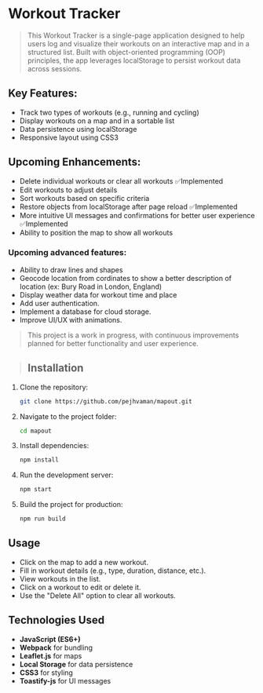 # Workout Tracker

> This Workout Tracker is a single-page application designed to help users log and visualize their workouts on an interactive map and in a structured list. Built with object-oriented programming (OOP) principles, the app leverages localStorage to persist workout data across sessions.

## Key Features:

- Track two types of workouts (e.g., running and cycling)
- Display workouts on a map and in a sortable list
- Data persistence using localStorage
- Responsive layout using CSS3

## Upcoming Enhancements:

- Delete individual workouts or clear all workouts ✅Implemented
- Edit workouts to adjust details
- Sort workouts based on specific criteria
- Restore objects from localStorage after page reload ✅Implemented
- More intuitive UI messages and confirmations for better user experience ✅Implemented
- Ability to position the map to show all workouts

### Upcoming advanced features:

- Ability to draw lines and shapes
- Geocode location from cordinates to show a better description of location (ex: Bury Road in London, England)
- Display weather data for workout time and place
- Add user authentication.
- Implement a database for cloud storage.
- Improve UI/UX with animations.

> This project is a work in progress, with continuous improvements planned for better functionality and user experience.


> ## Installation
1. Clone the repository:
   ```sh
   git clone https://github.com/pejhvaman/mapout.git
   ```
2. Navigate to the project folder:
   ```sh
   cd mapout
   ```
3. Install dependencies:
   ```sh
   npm install
   ```
4. Run the development server:
   ```sh
   npm start
   ```
5. Build the project for production:
   ```sh
   npm run build
   ```

## Usage
- Click on the map to add a new workout.
- Fill in workout details (e.g., type, duration, distance, etc.).
- View workouts in the list.
- Click on a workout to edit or delete it.
- Use the "Delete All" option to clear all workouts.

## Technologies Used
- **JavaScript (ES6+)**
- **Webpack** for bundling
- **Leaflet.js** for maps
- **Local Storage** for data persistence
- **CSS3** for styling
- **Toastify-js** for UI messages

